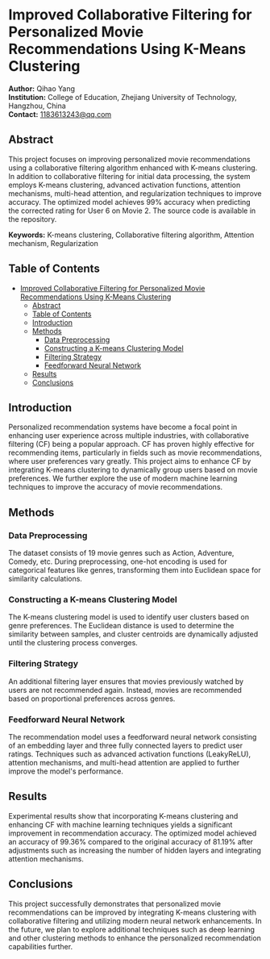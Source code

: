 # Improved Collaborative Filtering for Personalized Movie Recommendations Using K-Means Clustering

**Author:** Qihao Yang  
**Institution:** College of Education, Zhejiang University of Technology, Hangzhou, China  
**Contact:** 1183613243@qq.com

## Abstract
This project focuses on improving personalized movie recommendations using a collaborative filtering algorithm enhanced with K-means clustering. In addition to collaborative filtering for initial data processing, the system employs K-means clustering, advanced activation functions, attention mechanisms, multi-head attention, and regularization techniques to improve accuracy. The optimized model achieves 99% accuracy when predicting the corrected rating for User 6 on Movie 2. The source code is available in the repository.

**Keywords:** K-means clustering, Collaborative filtering algorithm, Attention mechanism, Regularization

## Table of Contents
- [Improved Collaborative Filtering for Personalized Movie Recommendations Using K-Means Clustering](#improved-collaborative-filtering-for-personalized-movie-recommendations-using-k-means-clustering)
  - [Abstract](#abstract)
  - [Table of Contents](#table-of-contents)
  - [Introduction](#introduction)
  - [Methods](#methods)
    - [Data Preprocessing](#data-preprocessing)
    - [Constructing a K-means Clustering Model](#constructing-a-k-means-clustering-model)
    - [Filtering Strategy](#filtering-strategy)
    - [Feedforward Neural Network](#feedforward-neural-network)
  - [Results](#results)
  - [Conclusions](#conclusions)

## Introduction
Personalized recommendation systems have become a focal point in enhancing user experience across multiple industries, with collaborative filtering (CF) being a popular approach. CF has proven highly effective for recommending items, particularly in fields such as movie recommendations, where user preferences vary greatly. This project aims to enhance CF by integrating K-means clustering to dynamically group users based on movie preferences. We further explore the use of modern machine learning techniques to improve the accuracy of movie recommendations.

## Methods
### Data Preprocessing
The dataset consists of 19 movie genres such as Action, Adventure, Comedy, etc. During preprocessing, one-hot encoding is used for categorical features like genres, transforming them into Euclidean space for similarity calculations.

### Constructing a K-means Clustering Model
The K-means clustering model is used to identify user clusters based on genre preferences. The Euclidean distance is used to determine the similarity between samples, and cluster centroids are dynamically adjusted until the clustering process converges.

### Filtering Strategy
An additional filtering layer ensures that movies previously watched by users are not recommended again. Instead, movies are recommended based on proportional preferences across genres.

### Feedforward Neural Network
The recommendation model uses a feedforward neural network consisting of an embedding layer and three fully connected layers to predict user ratings. Techniques such as advanced activation functions (LeakyReLU), attention mechanisms, and multi-head attention are applied to further improve the model's performance.

## Results
Experimental results show that incorporating K-means clustering and enhancing CF with machine learning techniques yields a significant improvement in recommendation accuracy. The optimized model achieved an accuracy of 99.36% compared to the original accuracy of 81.19% after adjustments such as increasing the number of hidden layers and integrating attention mechanisms.

## Conclusions
This project successfully demonstrates that personalized movie recommendations can be improved by integrating K-means clustering with collaborative filtering and utilizing modern neural network enhancements. In the future, we plan to explore additional techniques such as deep learning and other clustering methods to enhance the personalized recommendation capabilities further.